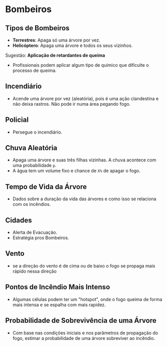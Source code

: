 # Bombeiros

## Tipos de Bombeiros
- **Terrestres**: Apaga só uma árvore por vez.
- **Helicóptero**: Apaga uma árvore e todos os seus vizinhos.

Sugestão: **Aplicação de retardantes de queima**
- Profissionais podem aplicar algum tipo de químico que dificulte o processo de queima.

## Incendiário
- Acende uma árvore por vez (aleatória), pois é uma ação clandestina e não deixa rastros. Não pode ir numa área pegando fogo.

## Policial
- Persegue o incendiário.

## Chuva Aleatória
- Apaga uma árvore e suas três filhas vizinhas. A chuva acontece com uma probabilidade `p`.
- A água tem um volume fixo e chance de `X%` de apagar o fogo.

## Tempo de Vida da Árvore
- Dados sobre a duração da vida das árvores e como isso se relaciona com os incêndios.

## Cidades
- Alerta de Evacuação.
- Estratégia pros Bombeiros.

## Vento 
- se a direção do vento é de cima ou de baixo o fogo se propaga mais rápido nessa direção 

## Pontos de Incêndio Mais Intenso
- Algumas células podem ter um "hotspot", onde o fogo queima de forma mais intensa e se espalha com mais rapidez.

## Probabilidade de Sobrevivência de uma Árvore
- Com base nas condições iniciais e nos parâmetros de propagação do fogo, estimar a probabilidade de uma árvore sobreviver ao incêndio.
